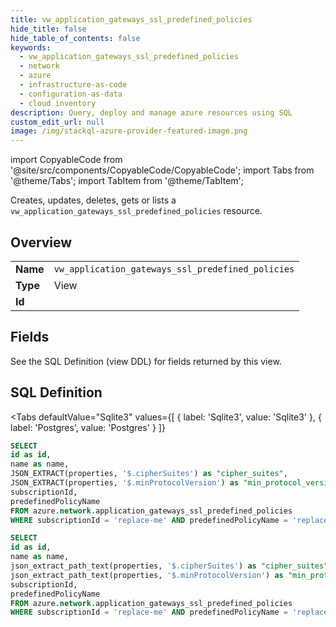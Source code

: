 ```yaml
--- 
title: vw_application_gateways_ssl_predefined_policies
hide_title: false
hide_table_of_contents: false
keywords:
  - vw_application_gateways_ssl_predefined_policies
  - network
  - azure
  - infrastructure-as-code
  - configuration-as-data
  - cloud inventory
description: Query, deploy and manage azure resources using SQL
custom_edit_url: null
image: /img/stackql-azure-provider-featured-image.png
---
```


import CopyableCode from '@site/src/components/CopyableCode/CopyableCode';
import Tabs from '@theme/Tabs';
import TabItem from '@theme/TabItem';

Creates, updates, deletes, gets or lists a <code>vw_application_gateways_ssl_predefined_policies</code> resource.

## Overview
<table><tbody>
<tr><td><b>Name</b></td><td><code>vw_application_gateways_ssl_predefined_policies</code></td></tr>
<tr><td><b>Type</b></td><td>View</td></tr>
<tr><td><b>Id</b></td><td><CopyableCode code="azure.network.vw_application_gateways_ssl_predefined_policies" /></td></tr>
</tbody></table>

## Fields

See the SQL Definition (view DDL) for fields returned by this view.

## SQL Definition

<Tabs
defaultValue="Sqlite3"
values={[
{ label: 'Sqlite3', value: 'Sqlite3' },
{ label: 'Postgres', value: 'Postgres' }
]}
>
<TabItem value="Sqlite3">

```sql
SELECT
id as id,
name as name,
JSON_EXTRACT(properties, '$.cipherSuites') as "cipher_suites",
JSON_EXTRACT(properties, '$.minProtocolVersion') as "min_protocol_version",
subscriptionId,
predefinedPolicyName
FROM azure.network.application_gateways_ssl_predefined_policies
WHERE subscriptionId = 'replace-me' AND predefinedPolicyName = 'replace-me';
```

</TabItem>
<TabItem value="Postgres">

```sql
SELECT
id as id,
name as name,
json_extract_path_text(properties, '$.cipherSuites') as "cipher_suites",
json_extract_path_text(properties, '$.minProtocolVersion') as "min_protocol_version",
subscriptionId,
predefinedPolicyName
FROM azure.network.application_gateways_ssl_predefined_policies
WHERE subscriptionId = 'replace-me' AND predefinedPolicyName = 'replace-me';
```

</TabItem>
</Tabs>
